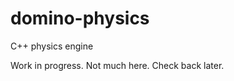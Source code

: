 domino-physics
==============

C++ physics engine

Work in progress. Not much here. Check back later.
